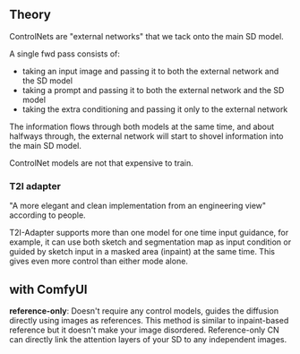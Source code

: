 ## Theory

ControlNets are "external networks" that we tack onto the main SD model.

A single fwd pass consists of:

- taking an input image and passing it to both the external network and the SD model
- taking a prompt and passing it to both the external network and the SD model
- taking the extra conditioning and passing it only to the external network

The information flows through both models at the same time, and about halfways through, the external network will start to shovel information into the main SD model.

ControlNet models are not that expensive to train.

### T2I adapter

"A more elegant and clean implementation from an engineering view" according to people.

T2I-Adapter supports more than one model for one time input guidance, for example, it can use both sketch and segmentation map as input condition or guided by sketch input in a masked area (inpaint) at the same time. This gives even more control than either mode alone.

## with ComfyUI

**reference-only**:
Doesn't require any control models, guides the diffusion directly using images as references. This method is similar to inpaint-based reference but it doesn't make your image disordered. Reference-only CN can directly link the attention layers of your SD to any independent images.
